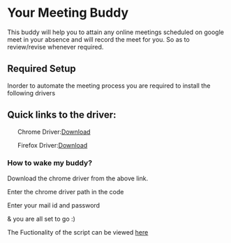 
# Your Meeting Buddy
This buddy will help you to attain any online meetings scheduled on google meet in your absence and will record the meet for you. So as to review/revise whenever required.

## Required Setup
Inorder to automate the meeting process you are required to install the following drivers
## Quick links to the driver:
<ul>Chrome Driver:<a href="https://chromedriver.chromium.org/downloads" target="_blank" >Download</a></ul>
<ul>Firefox Driver:<a href="https://github.com/mozilla/geckodriver/releases" target="_blank">Download</a></ul>

### How to wake my buddy?

Download the chrome driver from the above link.
<p>Enter the chrome driver path in the code</p>
<p>Enter your mail id and password </p>
<p>& you are all set to go :)</p>

The Fuctionality of the script can be viewed [here](https://youtu.be/auJaJZ_h0gE)
